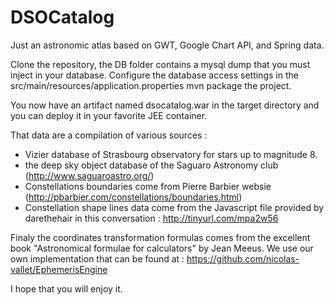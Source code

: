 # DSOCatalog

Just an astronomic atlas based on GWT, Google Chart API, and Spring data.

Clone the repository, 
the DB folder contains a mysql dump that you must inject in your database.
Configure the database access settings in the src/main/resources/application.properties
mvn package the project.

You now have an artifact named dsocatalog.war in the target directory and you can deploy it in your favorite JEE container.

That data are a compilation of various sources : 
 - Vizier database of Strasbourg observatory for stars up to magnitude 8.
 - the deep sky object database of the Saguaro Astronomy club (http://www.saguaroastro.org/)
 - Constellations boundaries come from Pierre Barbier websie (http://pbarbier.com/constellations/boundaries.html)
 - Constellation shape lines data come from the Javascript file provided by darethehair in this conversation : http://tinyurl.com/mpa2w56
 
Finaly the coordinates transformation formulas comes from the excellent book "Astronomical formulae for calculators" by Jean Meeus.
We use our own implementation that can be found at : https://github.com/nicolas-vallet/EphemerisEngine

I hope that you will enjoy it.
